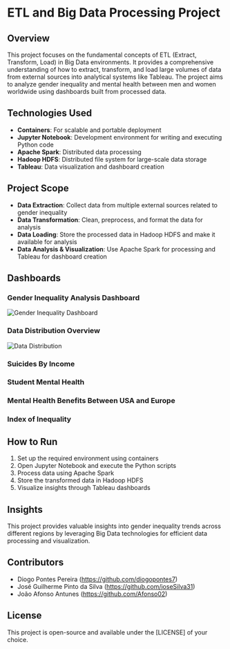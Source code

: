 # ETL and Big Data Processing Project

## Overview
This project focuses on the fundamental concepts of ETL (Extract, Transform, Load) in Big Data environments. It provides a comprehensive understanding of how to extract, transform, and load large volumes of data from external sources into analytical systems like Tableau. The project aims to analyze gender inequality and mental health between men and women worldwide using dashboards built from processed data.

## Technologies Used
- **Containers**: For scalable and portable deployment
- **Jupyter Notebook**: Development environment for writing and executing Python code
- **Apache Spark**: Distributed data processing
- **Hadoop HDFS**: Distributed file system for large-scale data storage
- **Tableau**: Data visualization and dashboard creation

## Project Scope
- **Data Extraction**: Collect data from multiple external sources related to gender inequality
- **Data Transformation**: Clean, preprocess, and format the data for analysis
- **Data Loading**: Store the processed data in Hadoop HDFS and make it available for analysis
- **Data Analysis & Visualization**: Use Apache Spark for processing and Tableau for dashboard creation

## Dashboards

### Gender Inequality Analysis Dashboard
![Gender Inequality Dashboard](images/gender_inequality_dashboard.png)

### Data Distribution Overview
![Data Distribution](images/data_distribution.png)

### Suicides By Income

### Student Mental Health

### Mental Health Benefits Between USA and Europe

### Index of Inequality




## How to Run
1. Set up the required environment using containers
2. Open Jupyter Notebook and execute the Python scripts
3. Process data using Apache Spark
4. Store the transformed data in Hadoop HDFS
5. Visualize insights through Tableau dashboards

## Insights
This project provides valuable insights into gender inequality trends across different regions by leveraging Big Data technologies for efficient data processing and visualization.

## Contributors
- Diogo Pontes Pereira (https://github.com/diogopontes7)
- José Guilherme Pinto da Silva (https://github.com/joseSilva31)
- João Afonso Antunes (https://github.com/Afonso02)

## License
This project is open-source and available under the [LICENSE] of your choice.

